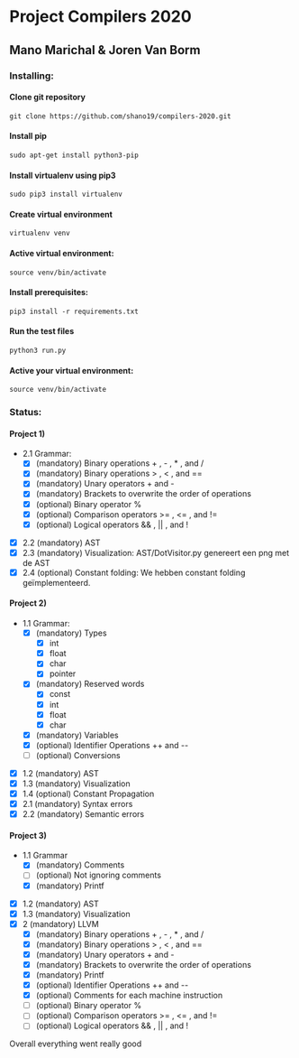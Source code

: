 # Project Compilers 2020
## Mano Marichal & Joren Van Borm

### Installing:

#### Clone git repository   
    
    git clone https://github.com/shano19/compilers-2020.git
 
#### Install **pip** 

    sudo apt-get install python3-pip

#### Install **virtualenv** using pip3

    sudo pip3 install virtualenv 

#### Create virtual environment 

    virtualenv venv 
  
#### Active virtual environment:    
    
    source venv/bin/activate

#### Install prerequisites:    
    
    pip3 install -r requirements.txt    
    
#### Run the test files  
    
    python3 run.py
    
 #### Active your virtual environment:    
    
    source venv/bin/activate
 
### Status:
#### Project 1)
- 2.1 Grammar:
  -  [x] (mandatory) Binary operations + , - , * , and /
  -  [x] (mandatory) Binary operations > , < , and ==
  -  [x] (mandatory) Unary operators + and -
  -  [x] (mandatory) Brackets to overwrite the order of operations
  -  [x] (optional) Binary operator %
  -  [x] (optional) Comparison operators >= , <= , and !=
  -  [x] (optional) Logical operators && , || , and !
- [x] 2.2 (mandatory) AST
- [x] 2.3 (mandatory) Visualization: AST/DotVisitor.py genereert een png met de AST
- [x] 2.4 (optional) Constant folding: We hebben constant folding geïmplementeerd.

#### Project 2)
- 1.1 Grammar:
    - [x] (mandatory) Types
        - [x] int
        - [x] float
        - [x] char
        - [x] pointer
    - [x] (mandatory) Reserved words
        - [x] const
        - [x] int
        - [x] float
        - [x] char
    - [x] (mandatory) Variables
    - [x] (optional) Identifier Operations ++ and --
    - [ ] (optional) Conversions
- [x] 1.2 (mandatory) AST
- [x] 1.3 (mandatory) Visualization
- [x] 1.4 (optional) Constant Propagation
- [x] 2.1 (mandatory) Syntax errors
- [x] 2.2 (mandatory) Semantic errors

#### Project 3)
- 1.1 Grammar
    - [x] (mandatory) Comments
    - [ ] (optional) Not ignoring comments
    - [x] (mandatory) Printf
- [x] 1.2 (mandatory) AST
- [x] 1.3 (mandatory) Visualization
- [x] 2 (mandatory) LLVM
  -  [x] (mandatory) Binary operations + , - , * , and /
  -  [x] (mandatory) Binary operations > , < , and ==
  -  [x] (mandatory) Unary operators + and -
  -  [x] (mandatory) Brackets to overwrite the order of operations
  -  [x] (mandatory) Printf
  -  [x] (optional) Identifier Operations ++ and --
  -  [x] (optional) Comments for each machine instruction
  -  [ ] (optional) Binary operator %
  -  [ ] (optional) Comparison operators >= , <= , and !=
  -  [ ] (optional) Logical operators && , || , and !

Overall everything went really good



